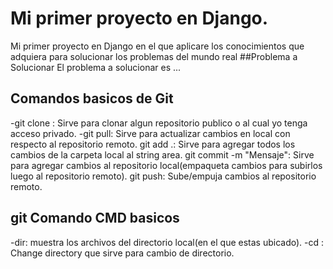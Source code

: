 # Mi primer proyecto en Django.
Mi primer proyecto en Django en el que aplicare los conocimientos que adquiera para solucionar los problemas del mundo real
##Problema a Solucionar
El problema a solucionar es ...
## Comandos basicos de Git
-git clone <url-repositorio>: Sirve para clonar algun repositorio publico o al cual yo tenga acceso privado.
-git pull: Sirve para actualizar cambios en local con respecto al repositorio remoto.
git add .: Sirve para agregar todos los cambios de la carpeta local al string area.
git commit -m "Mensaje": Sirve para agregar cambios al repositorio local(empaqueta cambios para subirlos luego al repositorio remoto).
git push: Sube/empuja cambios al repositorio remoto.
## git Comando CMD basicos
-dir: muestra los archivos del directorio local(en el que estas ubicado).
-cd <nombre-del-directorio>: Change directory que sirve para cambio de directorio.
 
